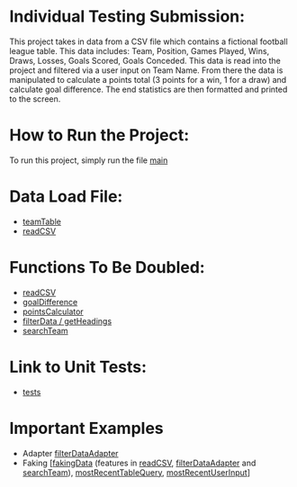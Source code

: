 # Individual Testing Submission:

This project takes in data from a CSV file which contains a fictional football league table. This data includes: Team, Position, Games Played, Wins, Draws, Losses, Goals Scored, Goals Conceded.
This data is read into the project and filtered via a user input on Team Name. From there the data is manipulated to calculate a points total (3 points for a win, 1 for a draw) and calculate goal difference. The end statistics are then formatted and printed to the screen.

# How to Run the Project:

To run this project, simply run the file [main](functions/main.py)


# Data Load File:

- [teamTable](resources/teamTable.csv)
- [readCSV](functions/readCSV.py)

# Functions To Be Doubled:

- [readCSV](functions/readCSV.py)
- [goalDifference](functions/goalDifference.py)
- [pointsCalculator](functions/pointsCalculator.py)
- [filterData / getHeadings](functions/filterData.py)
- [searchTeam](functions/searchTeam.py)

# Link to Unit Tests:

- [tests](tests)

# Important Examples

- Adapter [filterDataAdapter](functions/filterDataAdapter.py)
- Faking [[fakingData](functions/fakingData.py) (features in [readCSV](functions/readCSV.py), [filterDataAdapter](functions/filterDataAdapter.py) and [searchTeam](functions/searchTeam.py)), [mostRecentTableQuery](resources/mostRecentTableQuery.csv), [mostRecentUserInput](resources/mostRecentUserInput.txt)]
